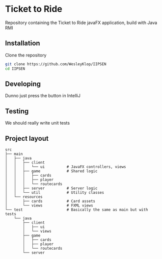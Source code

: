 # Ticket to Ride

Repository containing the Ticket to Ride javaFX application, build with Java RMI

## Installation

Clone the repository
```bash
git clone https://github.com/WesleyKlop/IIPSEN
cd IIPSEN
```

## Developing
Dunno just press the button in IntelliJ

## Testing
We should really write unit tests

## Project layout
```
src
├── main
│   ├── java
│   │   ├── client
│   │   │   └── ui          # JavaFX controllers, views
│   │   ├── game            # Shared logic
│   │   │   ├── cards
│   │   │   ├── player
│   │   │   └── routecards
│   │   ├── server          # Server logic
│   │   └── util            # Utility classes
│   └── resources
│       ├── cards           # Card assets
│       └── views           # FXML views
└── test                    # Basically the same as main but with tests
    └── java
        ├── client
        │   ├── ui
        │   └── views
        ├── game
        │   ├── cards
        │   ├── player
        │   └── routecards
        └── server
```